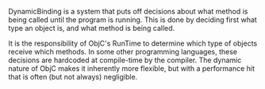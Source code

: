 

DynamicBinding is a system that puts off decisions about what method is being called until the program is running. This is done by deciding first what type an object is, and what method is being called.

It is the responsibility of ObjC's RunTime to determine which type of objects receive which methods.  In some other programming languages, these decisions are hardcoded at compile-time by the compiler.  The dynamic nature of ObjC makes it inherently more flexible, but with a performance hit that is often (but not always) negligible.
